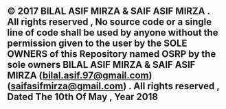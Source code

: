  <b> © 2017 BILAL ASIF MIRZA & SAIF ASIF MIRZA </b> .  All rights reserved , No source code or a single line of code shall be used by anyone without the permission given to the user by the <b> SOLE OWNERS of this Repository named OSRP by the sole owners BILAL ASIF MIRZA & SAIF ASIF MIRZA </b> (bilal.asif.97@gmail.com) (saifasifmirza@gmail.com) . <b> All rights reserved , Dated The 10th Of May , Year 2018 </b>
- 

